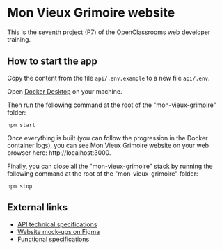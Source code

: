 # Mon Vieux Grimoire website

This is the seventh project (P7) of the OpenClassrooms web developer training.

## How to start the app

Copy the content from the file `api/.env.example` to a new file `api/.env`.

Open [Docker Desktop](https://www.docker.com/products/docker-desktop) on your machine.

Then run the following command at the root of the "mon-vieux-grimoire" folder:

```
npm start
```

Once everything is built (you can follow the progression in the Docker container logs), you can see Mon Vieux Grimoire website on your web browser here: http://localhost:3000.

Finally, you can close all the "mon-vieux-grimoire" stack by running the following command at the root of the "mon-vieux-grimoire" folder:

```
npm stop
```

## External links

- [API technical specifications](https://course.oc-static.com/projects/D%C3%A9veloppeur+Web/DW_P7+Back-end/DW+P7+Back-end+-+Specifications+API.pdf)
- [Website mock-ups on Figma](https://www.figma.com/file/Snidyc45xi6qchoOPabMA9/Maquette-Mon-Vieux-Grimoir?type=design&node-id=0-1&mode=design&t=fCp69wnbZfNJGsOK-0)
- [Functional specifications](https://course.oc-static.com/projects/D%C3%A9veloppeur+Web/DW_P7+Back-end/DW+P7+Back-end+-+Specifications+fonctionnelles.pdf)
